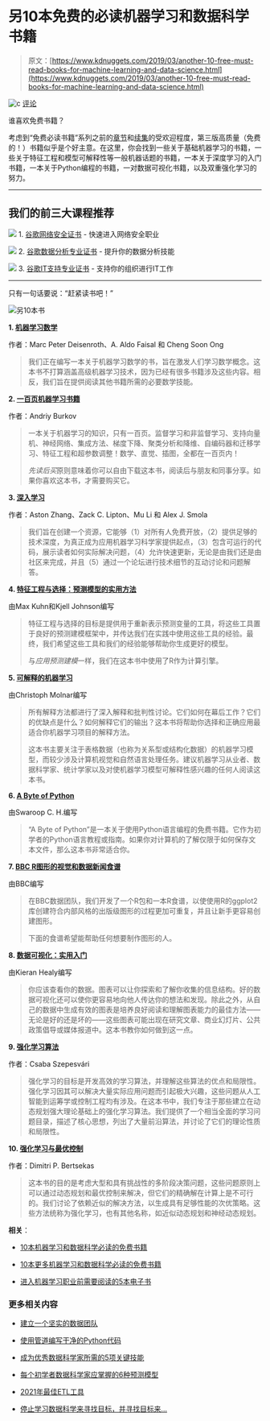 # 另10本免费的必读机器学习和数据科学书籍

> 原文：[https://www.kdnuggets.com/2019/03/another-10-free-must-read-books-for-machine-learning-and-data-science.html](https://www.kdnuggets.com/2019/03/another-10-free-must-read-books-for-machine-learning-and-data-science.html)

![c](../Images/3d9c022da2d331bb56691a9617b91b90.png) [评论](#comments)

谁喜欢免费书籍？

考虑到“免费必读书籍”系列之前的[章节](/2017/04/10-free-must-read-books-machine-learning-data-science.html)和[续集](/2018/05/10-more-free-must-read-books-for-machine-learning-and-data-science.html)的受欢迎程度，第三版高质量（免费的！）书籍似乎是个好主意。在这里，你会找到一些关于基础机器学习的书籍，一些关于特征工程和模型可解释性等一般机器话题的书籍，一本关于深度学习的入门书籍，一本关于Python编程的书籍，一对数据可视化书籍，以及双重强化学习的努力。

* * *

## 我们的前三大课程推荐

![](../Images/0244c01ba9267c002ef39d4907e0b8fb.png) 1\. [谷歌网络安全证书](https://www.kdnuggets.com/google-cybersecurity) - 快速进入网络安全职业

![](../Images/e225c49c3c91745821c8c0368bf04711.png) 2\. [谷歌数据分析专业证书](https://www.kdnuggets.com/google-data-analytics) - 提升你的数据分析技能

![](../Images/0244c01ba9267c002ef39d4907e0b8fb.png) 3\. [谷歌IT支持专业证书](https://www.kdnuggets.com/google-itsupport) - 支持你的组织进行IT工作

* * *

只有一句话要说：“赶紧读书吧！”

![另10本书](../Images/b27a3df4ed804dd5b23d090bb219d8a8.png)

**1\. [机器学习数学](https://mml-book.com/)**

作者：Marc Peter Deisenroth、A. Aldo Faisal 和 Cheng Soon Ong

> 我们正在编写一本关于机器学习数学的书，旨在激发人们学习数学概念。这本书不打算涵盖高级机器学习技术，因为已经有很多书籍涉及这些内容。相反，我们旨在提供阅读其他书籍所需的必要数学技能。

**2\. [一百页机器学习书籍](http://themlbook.com/wiki/doku.php)**

作者：Andriy Burkov

> 一本关于机器学习的知识，只有一百页。监督学习和非监督学习、支持向量机、神经网络、集成方法、梯度下降、聚类分析和降维、自编码器和迁移学习、特征工程和超参数调整！数学、直觉、插图，全都在一百页内！
> 
> *先读后买*原则意味着你可以自由下载这本书，阅读后与朋友和同事分享。如果你喜欢这本书，才需要购买它。

**3\. [深入学习](http://d2l.ai/)**

作者：Aston Zhang、Zack C. Lipton、Mu Li 和 Alex J. Smola

> 我们旨在创建一个资源，它能够（1）对所有人免费开放，（2）提供足够的技术深度，为真正成为应用机器学习科学家提供起点，（3）包含可运行的代码，展示读者如何实际解决问题，（4）允许快速更新，无论是由我们还是由社区来完成，并且（5）通过一个论坛进行技术细节的互动讨论和问题解答。

**4\. [特征工程与选择：预测模型的实用方法](https://bookdown.org/max/FES/)**

由Max Kuhn和Kjell Johnson编写

> 特征工程与选择的目标是提供用于重新表示预测变量的工具，将这些工具置于良好的预测建模框架中，并传达我们在实践中使用这些工具的经验。最终，我们希望这些工具和我们的经验能够帮助你生成更好的模型。
> 
> 与*应用预测建模*一样，我们在这本书中使用了R作为计算引擎。

**5\. [可解释的机器学习](https://christophm.github.io/interpretable-ml-book/)**

由Christoph Molnar编写

> 所有解释方法都进行了深入解释和批判性讨论。它们如何在幕后工作？它们的优缺点是什么？如何解释它们的输出？这本书将帮助你选择和正确应用最适合你机器学习项目的解释方法。
> 
> 这本书主要关注于表格数据（也称为关系型或结构化数据）的机器学习模型，而较少涉及计算机视觉和自然语言处理任务。建议机器学习从业者、数据科学家、统计学家以及对使机器学习模型可解释性感兴趣的任何人阅读这本书。

**6\. [A Byte of Python](https://python.swaroopch.com/)**

由Swaroop C. H.编写

> “A Byte of Python”是一本关于使用Python语言编程的免费书籍。它作为初学者的Python语言教程或指南。如果你对计算机的了解仅限于如何保存文本文件，那么这本书非常适合你。

**7\. [BBC R图形的视觉和数据新闻食谱](https://bbc.github.io/rcookbook/)**

由BBC编写

> 在BBC数据团队，我们开发了一个R包和一本R食谱，以使使用R的ggplot2库创建符合内部风格的出版级图形的过程更加可重复，并且让新手更容易创建图形。
> 
> 下面的食谱希望能帮助任何想要制作图形的人。

**8\. [数据可视化：实用入门](https://socviz.co/index.html)**

由Kieran Healy编写

> 你应该查看你的数据。图表可以让你探索和了解你收集的信息结构。好的数据可视化还可以使你更容易地向他人传达你的想法和发现。除此之外，从自己的数据中生成有效的图表是培养良好阅读和理解图表能力的最佳方法——无论是好的还是坏的——这些图表可能出现在研究文章、商业幻灯片、公共政策倡导或媒体报道中。这本书教你如何做到这一点。

**9\. [强化学习算法](https://sites.ualberta.ca/~szepesva/RLBook.html)**

作者：Csaba Szepesvári

> 强化学习的目标是开发高效的学习算法，并理解这些算法的优点和局限性。强化学习因其可以解决大量实际应用问题而引起极大兴趣，这些问题从人工智能到运筹学或控制工程均有涉及。在这本书中，我们专注于那些建立在动态规划强大理论基础上的强化学习算法。我们提供了一个相当全面的学习问题目录，描述了核心思想，列出了大量前沿算法，并讨论了它们的理论性质和局限性。

**10\. [强化学习与最优控制](http://web.mit.edu/dimitrib/www/RLbook.html)**

作者：Dimitri P. Bertsekas

> 这本书的目的是考虑大型和具有挑战性的多阶段决策问题，这些问题原则上可以通过动态规划和最优控制来解决，但它们的精确解在计算上是不可行的。我们讨论了依赖近似的解决方法，以生成具有足够性能的次优策略。这些方法统称为强化学习，也有其他名称，如近似动态规划和神经动态规划。

**相关**：

+   [10本机器学习和数据科学必读的免费书籍](/2017/04/10-free-must-read-books-machine-learning-data-science.html)

+   [10本更多机器学习和数据科学必读的免费书籍](/2018/05/10-more-free-must-read-books-for-machine-learning-and-data-science.html)

+   [进入机器学习职业前需要阅读的5本电子书](/2016/10/5-free-ebooks-machine-learning-career.html)

### 更多相关内容

+   [建立一个坚实的数据团队](https://www.kdnuggets.com/2021/12/build-solid-data-team.html)

+   [使用管道编写干净的Python代码](https://www.kdnuggets.com/2021/12/write-clean-python-code-pipes.html)

+   [成为优秀数据科学家所需的5项关键技能](https://www.kdnuggets.com/2021/12/5-key-skills-needed-become-great-data-scientist.html)

+   [每个初学者数据科学家应掌握的6种预测模型](https://www.kdnuggets.com/2021/12/6-predictive-models-every-beginner-data-scientist-master.html)

+   [2021年最佳ETL工具](https://www.kdnuggets.com/2021/12/mozart-best-etl-tools-2021.html)

+   [停止学习数据科学来寻找目标，并寻找目标来…](https://www.kdnuggets.com/2021/12/stop-learning-data-science-find-purpose.html)

